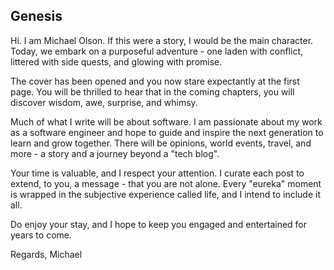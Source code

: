 ## Genesis

Hi. I am Michael Olson. If this were a story, I would be the main character. Today, we embark on a purposeful adventure - one laden with conflict, littered with side quests, and glowing with promise. 

The cover has been opened and you now stare expectantly at the first page. You will be thrilled to hear that in the coming chapters, you will discover wisdom, awe, surprise, and whimsy.

Much of what I write will be about software. I am passionate about my work as a software engineer and hope to guide and inspire the next generation to learn and grow together. There will be opinions, world events, travel, and more - a story and a journey beyond a "tech blog". 

Your time is valuable, and I respect your attention. I curate each post to extend, to you, a message - that you are not alone. Every "eureka" moment is wrapped in the subjective experience called life, and I intend to include it all.

Do enjoy your stay, and I hope to keep you engaged and entertained for years to come.

Regards,
Michael